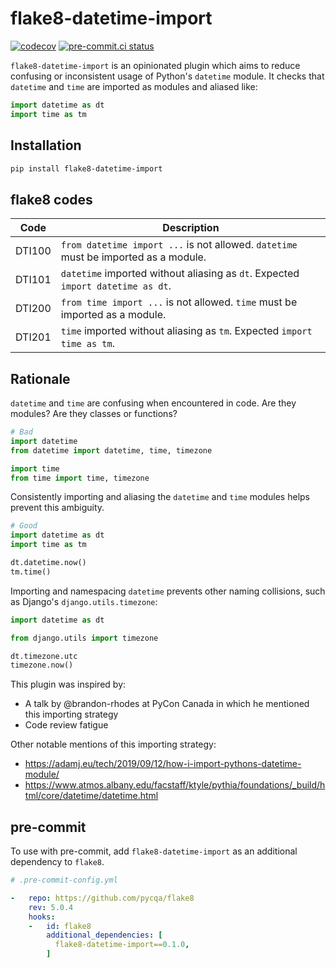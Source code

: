 # flake8-datetime-import

<!-- markdownlint-disable MD013 -->
[![codecov](https://codecov.io/gh/marcgibbons/flake8-datetime-import/branch/main/graph/badge.svg?token=Q7FLD0X8IU)](https://codecov.io/gh/marcgibbons/flake8-datetime-import)
[![pre-commit.ci status](https://results.pre-commit.ci/badge/github/marcgibbons/flake8-datetime-import/main.svg)](https://results.pre-commit.ci/latest/github/marcgibbons/flake8-datetime-import/main)
<!-- markdownlint-enable -->

`flake8-datetime-import` is an opinionated plugin which aims to reduce
confusing or inconsistent usage of Python's `datetime` module. It checks that
`datetime` and `time` are imported as modules and aliased like:

```python
import datetime as dt
import time as tm
```

## Installation

```bash
pip install flake8-datetime-import
```

## flake8 codes

<!-- markdownlint-disable MD013 -->
| Code      | Description |
|-----------|-------------|
| DTI100    | `from datetime import ...` is not allowed. `datetime` must be imported as a module. |
| DTI101    | `datetime` imported without aliasing as `dt`. Expected `import datetime as dt`. |
| DTI200    | `from time import ...` is not allowed. `time` must be imported as a module. |
| DTI201    | `time` imported without aliasing as `tm`. Expected `import time as tm`. |
<!-- markdownlint-enable -->

## Rationale

`datetime` and `time` are confusing when encountered in code. Are they modules?
Are they classes or functions?

```python
# Bad
import datetime
from datetime import datetime, time, timezone

import time
from time import time, timezone
```

Consistently importing and aliasing the `datetime` and `time` modules helps
prevent this ambiguity.

```python
# Good
import datetime as dt
import time as tm

dt.datetime.now()
tm.time()
```

Importing and namespacing `datetime` prevents other naming collisions,
such as Django's `django.utils.timezone`:

```python
import datetime as dt

from django.utils import timezone

dt.timezone.utc
timezone.now()
```

This plugin was inspired by:

- A talk by @brandon-rhodes at PyCon Canada in which he mentioned
  this importing strategy
- Code review fatigue

Other notable mentions of this importing strategy:

<!-- markdownlint-disable MD013 -->
- <https://adamj.eu/tech/2019/09/12/how-i-import-pythons-datetime-module/>
- <https://www.atmos.albany.edu/facstaff/ktyle/pythia/foundations/_build/html/core/datetime/datetime.html>
<!-- markdownlint-enable -->

## pre-commit

To use with pre-commit, add `flake8-datetime-import` as an additional
dependency to `flake8`.

```yaml
# .pre-commit-config.yml

-   repo: https://github.com/pycqa/flake8
    rev: 5.0.4
    hooks:
    -   id: flake8
        additional_dependencies: [
          flake8-datetime-import==0.1.0,
        ]
```
